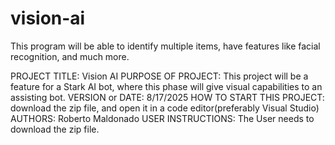 # vision-ai
This program will be able to identify multiple items, have features like facial recognition, and much more. 

PROJECT TITLE: Vision AI
PURPOSE OF PROJECT: This project will be a feature for a Stark AI bot, where this phase will give visual capabilities to an assisting bot.
VERSION or DATE: 8/17/2025
HOW TO START THIS PROJECT: download the zip file, and open it in a code editor(preferably Visual Studio)
AUTHORS: Roberto Maldonado
USER INSTRUCTIONS: The User needs to download the zip file.
